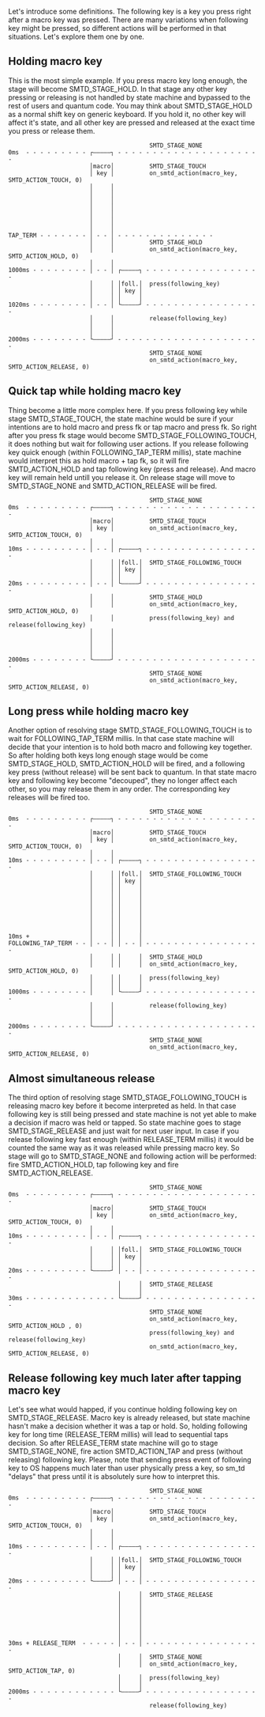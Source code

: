 Let's introduce some definitions. The following key is a key you press right after a macro key was pressed. There are many variations when following key might be pressed, so different actions will be performed in that situations. Let's explore them one by one.


## Holding macro key

This is the most simple example. If you press macro key long enough, the stage will become SMTD_STAGE_HOLD. In that stage any other key pressing or releasing is not handled by state machine and bypassed to the rest of users and quantum code. You may think about SMTD_STAGE_HOLD as a normal shift key on generic keyboard. If you hold it, no other key will affect it's state, and all other key are pressed and released at the exact time you press or release them.

```
                                        SMTD_STAGE_NONE
0ms  - - - - - - - - - ┌—————┐ - - - - - - - - - - - - - - - - - - - - -
                       │macro│          SMTD_STAGE_TOUCH
                       │ key │          on_smtd_action(macro_key, SMTD_ACTION_TOUCH, 0)
                       │     │              
                       │     │              
                       │     │              
                       │     │              
                       │     │              
                       │     │              
                       │     │              
TAP_TERM - - - - - - - │ - - │ - - - - - - - - - - - - - - 
                       │     │          SMTD_STAGE_HOLD
                       │     │          on_smtd_action(macro_key, SMTD_ACTION_HOLD, 0)
                       │     │              
1000ms - - - - - - - - │ - - │ ┌—————┐ - - - - - - - - - - - - - - - - -
                       │     │ │foll.│  press(following_key)
                       │     │ │ key │
                       │     │ │     │
1020ms - - - - - - - - │ - - │ └—————┘ - - - - - - - - - - - - - - - - -
                       │     │          release(following_key)
                       │     │ 
                       │     │ 
2000ms - - - - - - - - └—————┘ - - - - - - - - - - - - - - - - - - - - -
                                        SMTD_STAGE_NONE   
                                        on_smtd_action(macro_key, SMTD_ACTION_RELEASE, 0)                                                            
```


## Quick tap while holding macro key

Thing become a little more complex here. If you press following key while stage SMTD_STAGE_TOUCH, the state machine would be sure if your intentions are to hold macro and press fk or tap macro and press fk. So right after you press fk stage would become SMTD_STAGE_FOLLOWING_TOUCH, it does nothing but wait for following user actions. If you release following key quick enough (within FOLLOWING_TAP_TERM millis), state machine would interpret this as hold macro + tap fk, so it will fire SMTD_ACTION_HOLD and tap following key (press and release). And macro key will remain held untill you release it. On release stage will move to SMTD_STAGE_NONE and SMTD_ACTION_RELEASE will be fired.

```
                                        SMTD_STAGE_NONE
0ms  - - - - - - - - - ┌—————┐ - - - - - - - - - - - - - - - - - - - - -
                       │macro│          SMTD_STAGE_TOUCH
                       │ key │          on_smtd_action(macro_key, SMTD_ACTION_TOUCH, 0)
                       │     │              
10ms - - - - - - - - - │ - - │ ┌—————┐ - - - - - - - - - - - - - - - - -
                       │     │ │foll.│  SMTD_STAGE_FOLLOWING_TOUCH            
                       │     │ │ key │
                       │     │ │     │
20ms - - - - - - - - - │ - - │ └—————┘ - - - - - - - - - - - - - - - - -
                       │     │          SMTD_STAGE_HOLD
                       │     │          on_smtd_action(macro_key, SMTD_ACTION_HOLD, 0)
                       │     │          press(following_key) and release(following_key)
                       │     │ 
                       │     │ 
                       │     │ 
                       │     │ 
2000ms - - - - - - - - └—————┘ - - - - - - - - - - - - - - - - - - - - -
                                        SMTD_STAGE_NONE   
                                        on_smtd_action(macro_key, SMTD_ACTION_RELEASE, 0)                                                            
```


## Long press while holding macro key

Another option of resolving stage SMTD_STAGE_FOLLOWING_TOUCH is to wait for FOLLOWING_TAP_TERM millis. In that case state machine will decide that your intention is to hold both macro and following key together. So after holding both keys long enough stage would be come SMTD_STAGE_HOLD, SMTD_ACTION_HOLD will be fired, and a following key press (without release) will be sent back to quantum. In that state macro key and following key become "decouped", they no longer affect each other, so you may release them in any order. The corresponding key releases will be fired too.


```
                                        SMTD_STAGE_NONE
0ms  - - - - - - - - - ┌—————┐ - - - - - - - - - - - - - - - - - - - - -
                       │macro│          SMTD_STAGE_TOUCH
                       │ key │          on_smtd_action(macro_key, SMTD_ACTION_TOUCH, 0)
                       │     │              
10ms - - - - - - - - - │ - - │ ┌—————┐ - - - - - - - - - - - - - - - - -
                       │     │ │foll.│  SMTD_STAGE_FOLLOWING_TOUCH            
                       │     │ │ key │  
                       │     │ │     │
                       │     │ │     │
                       │     │ │     │
                       │     │ │     │
                       │     │ │     │
                       │     │ │     │
                       │     │ │     │
10ms +                 │     │ │     │
FOLLOWING_TAP_TERM - - │ - - │ │ - - │ - - - - - - - - - - - - - - - - -
                       │     │ │     │  SMTD_STAGE_HOLD
                       │     │ │     │  on_smtd_action(macro_key, SMTD_ACTION_HOLD, 0)
                       │     │ │     │  press(following_key)
                       │     │ │     │
1000ms - - - - - - - - │     │ └—————┘ - - - - - - - - - - - - - - - - -
                       │     │          release(following_key)
                       │     │          
                       │     │ 
2000ms - - - - - - - - └—————┘ - - - - - - - - - - - - - - - - - - - - -
                                        SMTD_STAGE_NONE   
                                        on_smtd_action(macro_key, SMTD_ACTION_RELEASE, 0)                                                            
```


## Almost simultaneous release

The third option of resolving stage SMTD_STAGE_FOLLOWING_TOUCH is releasing macro key before it become interpreted as held. In that case following key is still being pressed and state machine is not yet able to make a decision if macro was held or tapped. So state machine goes to stage SMTD_STAGE_RELEASE and just wait for next user input. In case if you release following key fast enough (within RELEASE_TERM millis) it would be counted the same way as it was released while pressing macro key. So stage will go to SMTD_STAGE_NONE and following action will be performed: fire SMTD_ACTION_HOLD, tap following key and fire SMTD_ACTION_RELEASE.


```
                                        SMTD_STAGE_NONE
0ms  - - - - - - - - - ┌—————┐ - - - - - - - - - - - - - - - - - - - - -
                       │macro│          SMTD_STAGE_TOUCH
                       │ key │          on_smtd_action(macro_key, SMTD_ACTION_TOUCH, 0)
                       │     │              
10ms - - - - - - - - - │ - - │ ┌—————┐ - - - - - - - - - - - - - - - - -
                       │     │ │foll.│  SMTD_STAGE_FOLLOWING_TOUCH            
                       │     │ │ key │  
                       │     │ │     │
20ms - - - - - - - - - └—————┘ │ - - │ - - - - - - - - - - - - - - - - -
                               │     │  SMTD_STAGE_RELEASE
                               │     │
30ms - - - - - - - - - - - - - └—————┘ - - - - - - - - - - - - - - - - -
                                        SMTD_STAGE_NONE
                                        on_smtd_action(macro_key, SMTD_ACTION_HOLD , 0)
                                        press(following_key) and release(following_key)
                                        on_smtd_action(macro_key, SMTD_ACTION_RELEASE, 0)
```


## Release following key much later after tapping macro key

Let's see what would happed, if you continue holding following key on SMTD_STAGE_RELEASE. Macro key is already released, but state machine hasn't make a decision whether it was a tap or hold. So, holding following key for long time (RELEASE_TERM millis) will lead to sequential taps decision. So after RELEASE_TERM state machine will go to stage SMTD_STAGE_NONE, fire action SMTD_ACTION_TAP and press (without releasing) following key. Please, note that sending press event of following key to OS happens much later than user physically press a key, so sm_td "delays" that press until it is absolutely sure how to interpret this.

```
                                        SMTD_STAGE_NONE
0ms  - - - - - - - - - ┌—————┐ - - - - - - - - - - - - - - - - - - - - -
                       │macro│          SMTD_STAGE_TOUCH
                       │ key │          on_smtd_action(macro_key, SMTD_ACTION_TOUCH, 0)
                       │     │              
                       │     │              
10ms - - - - - - - - - │ - - │ ┌—————┐ - - - - - - - - - - - - - - - - -
                       │     │ │foll.│  SMTD_STAGE_FOLLOWING_TOUCH            
                       │     │ │ key │  
                       │     │ │     │
20ms - - - - - - - - - └—————┘ │ - - │ - - - - - - - - - - - - - - - - -
                               │     │  SMTD_STAGE_RELEASE
                               │     │
                               │     │
                               │     │
                               │     │
                               │     │
                               │     │
30ms + RELEASE_TERM  - - - - - │ - - │ - - - - - - - - - - - - - - - - -
                               │     │  SMTD_STAGE_NONE
                               │     │  on_smtd_action(macro_key, SMTD_ACTION_TAP, 0)
                               │     │  press(following_key)
                               │     │
2000ms - - - - - - - - - - - - └—————┘ - - - - - - - - - - - - - - - - -
                                        release(following_key)
```
